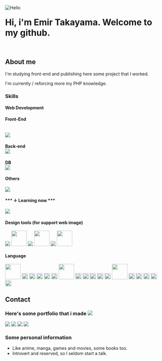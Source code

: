 <img align="left" alt="Hello" src="https://media1.giphy.com/media/XO8RMtRaK73isIt0i2/200w.webp?cid=ecf05e47x20b80wr504f9on8iqqwwja5f83j5osmy4jbe67j&rid=200w.webp&ct=g"/>

<h1 align="left">Hi, i'm Emir Takayama. Welcome to my github.</h1>

<br>

<div>  
<h2>About me</h2>
<p>I'm studying front-end and publishing here some project that I worked.</p>
<p>I'm currently / reforcing more my PHP knowledge.</p>

<h3>Skills</h3>
<h4>Web Development</h4>
<div>
    <h4>Front-End</h4> 
    <br/>
    <img src="https://skillicons.dev/icons?i=html,css,bootstrap,js,jquery,ts,react,express" />
    <h4>Back-end</strong>
    <br/>
    <img src="https://skillicons.dev/icons?i=php,nodejs" />
    <h4>DB</strong>
    <br/>
    <img src="https://skillicons.dev/icons?i=mysql,mongodb" />
    <br/>
    <h4>Others</h4>
    <img src="https://skillicons.dev/icons?i=wordpress,git,github,postman" />
    <br/>
    <h4>*** ↓ Learning now ***</h4> <img src="https://skillicons.dev/icons?i=tailwind" />
</div>

<h4>Design tools (for support web image)</h4>
<div>
    <img src="https://skillicons.dev/icons?i=photoshop"/>
    <img width="50px" src="https://upload.wikimedia.org/wikipedia/commons/thumb/3/31/Calligra_Krita_icon.svg/1200px-Calligra_Krita_icon.svg.png"/>
    <img src="https://skillicons.dev/icons?i=illustrator"/>
    <img width="50px" src="https://icons.iconarchive.com/icons/oxygen-icons.org/oxygen/256/Apps-inkscape-icon.png"/>
    <img src="https://skillicons.dev/icons?i=figma"/>
    <img width="50px" src="https://upload.wikimedia.org/wikipedia/commons/thumb/c/c2/Adobe_XD_CC_icon.svg/2101px-Adobe_XD_CC_icon.svg.png"/>
</div>

<h4>Language</h4>
<div>
<img width="50px" src="https://upload.wikimedia.org/wikipedia/commons/thumb/0/05/Flag_of_Brazil.svg/1200px-Flag_of_Brazil.svg.png"/>
<img width="20px" src="https://cdn-icons-png.flaticon.com/128/148/148841.png"/>
<img width="20px" src="https://cdn-icons-png.flaticon.com/128/148/148841.png"/>
<img width="20px" src="https://cdn-icons-png.flaticon.com/128/148/148841.png"/>
<img width="20px" src="https://cdn-icons-png.flaticon.com/128/148/148841.png"/>
<img width="20px" src="https://cdn-icons-png.flaticon.com/128/148/148841.png"/>

<img width="50px" src="https://upload.wikimedia.org/wikipedia/commons/thumb/9/9e/Flag_of_Japan.svg/800px-Flag_of_Japan.svg.png"/>
<img width="20px" src="https://cdn-icons-png.flaticon.com/128/148/148841.png"/>
<img width="20px" src="https://cdn-icons-png.flaticon.com/128/148/148841.png"/>
<img width="20px" src="https://cdn-icons-png.flaticon.com/128/148/148841.png"/>
<img width="20px" src="https://cdn-icons-png.flaticon.com/128/126/126482.png"/>
<img width="20px" src="https://cdn-icons-png.flaticon.com/128/126/126482.png"/>

<img width="50px" src="https://upload.wikimedia.org/wikipedia/commons/thumb/a/a4/Flag_of_the_United_States.svg/1200px-Flag_of_the_United_States.svg.png"/>
<img width="20px" src="https://cdn-icons-png.flaticon.com/128/148/148841.png"/>
<img width="20px" src="https://cdn-icons-png.flaticon.com/128/148/148841.png"/>
<img width="20px" src="https://cdn-icons-png.flaticon.com/128/148/148841.png"/>
<img width="20px" src="https://cdn-icons-png.flaticon.com/128/126/126482.png"/>
<img width="20px" src="https://cdn-icons-png.flaticon.com/128/126/126482.png"/>
</div>

</div>

<div>

<h2>Contact</h2>

<h3>Here's some portfolio that i made <a href="https://github.com/stars/ngemir/lists/portfolio"><img src="https://img.shields.io/badge/portfolio-100000?style=for-the-badge&logo=github&logoColor=white"/></a></h3>

<a href="https://linktr.ee/emirng"><img src="https://img.shields.io/badge/LinkTree-239120?style=for-the-badge&logoColor=white"/></a> <a href="https://www.facebook.com/ngemir"><img src="https://img.shields.io/badge/Facebook-1877F2?style=for-the-badge&logo=facebook&logoColor=white"/></a> <a href="https://www.linkedin.com/in/ngemir/"><img src="https://img.shields.io/badge/LinkedIn-0077B5?style=for-the-badge&logo=linkedin&logoColor=white"/></a> <a href="https://twitter.com/NgEmir_"><img src="https://img.shields.io/badge/Twitter-1DA1F2?style=for-the-badge&logo=twitter&logoColor=white"/></a>



<h3>Some personal information</h3>
<ul>
    <li>Like anime, manga, games and movies, some books too.</li>
    <li>Introvert and reserved, so I seldom start a talk.</li>
</ul>

</div>

<!--
    **ngemir/ngemir** is a ✨ _special_ ✨ repository because its `README.md` (this file) appears on your GitHub profile.
    
    Here are some ideas to get you started:
    
    - 🔭 I’m currently working on ...
    - 🌱 I’m currently learning ...
    - 👯 I’m looking to collaborate on ...
    - 🤔 I’m looking for help with ...
    - 💬 Ask me about ...
    - 📫 How to reach me: ...
    - 😄 Pronouns: ...
    - ⚡ Fun fact: ...
-->
